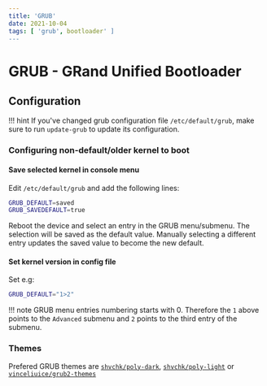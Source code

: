 ```yaml
---
title: 'GRUB'
date: 2021-10-04
tags: [ 'grub', bootloader' ]
---
```


# GRUB - GRand Unified Bootloader

## Configuration

!!! hint
    If you've changed grub configuration file `/etc/default/grub`, make sure to
    run `update-grub` to update its configuration.

### Configuring non-default/older kernel to boot

#### Save selected kernel in console menu

Edit `/etc/default/grub` and add the following lines:

```bash
GRUB_DEFAULT=saved
GRUB_SAVEDEFAULT=true
```

Reboot the device and select an entry in the GRUB menu/submenu. The selection
will be saved as the default value.
Manually selecting a different entry updates the saved value to become the new
default.

#### Set kernel version in config file

Set e.g:

```bash
GRUB_DEFAULT="1>2"
```

!!! note
    GRUB menu entries numbering starts with 0. Therefore the `1` above points
    to the `Advanced` submenu and `2` points to the third entry of the submenu.

### Themes

Prefered GRUB themes are [`shvchk/poly-dark`](https://github.com/shvchk/poly-dark),
[`shvchk/poly-light`](https://github.com/shvchk/poly-light) or
[`vinceliuice/grub2-themes`](https://github.com/vinceliuice/grub2-themes)

